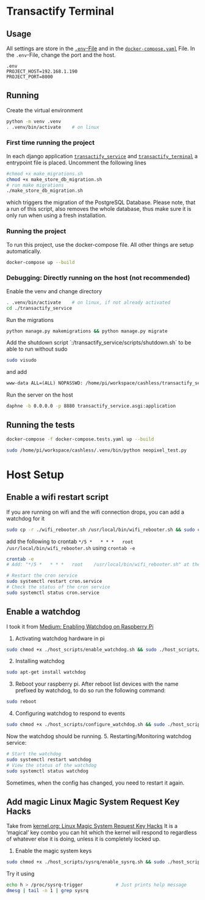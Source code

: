 # Transactify Terminal

## Usage
All settings are store in the [`.env`-File](./.env) and in the [`docker-compose.yaml`](./docker-compose.yaml) File. In the `.env`-File, change
the port and the host.
```
.env
PROJECT_HOST=192.168.1.190
PROJECT_PORT=8000

```
## Running
Create the virtual environment
```bash
python -m venv .venv
. .venv/bin/activate    # on linux
```

### First time running the project
In each django application [`transactify_service`](./transactify_service/) and  [`transactify_terminal`](./transactify_terminal/) a entrypoint file is placed. Uncomment the following lines
```bash
#chmod +x make_migrations.sh
chmod +x make_store_db_migration.sh
# run make migrations
./make_store_db_migration.sh
```
which triggers the migration of the PostgreSQL Database. Please note, that a run of this script, also removes the whole database, thus make sure it is only run when using a fresh installation.

### Running the project
To run this project, use the docker-compose file. All other things are setup automatically.
```bash
docker-compose up --build
```
### Debugging: Directly running on the host (not recommended)
Enable the venv and change directory
```bash
. .venv/bin/activate    # on linux, if not already activated
cd ./transactify_service
```
Run the migrations
```bash
python manage.py makemigrations && python manage.py migrate
```
Add the shutdown script ´:/transactify_service/scripts/shutdown.sh´ to be able to run without sudo
```bash
sudo visudo
```
and add
```txt
www-data ALL=(ALL) NOPASSWD: /home/pi/workspace/cashless/transactify_service/scripts/shutdown.sh
```
Run the server on the host
```bash
daphne -b 0.0.0.0 -p 8880 transactify_service.asgi:application
```

## Running the tests
```bash
docker-compose -f docker-compose.tests.yaml up --build
```


```bash
sudo /home/pi/workspace/cashless/.venv/bin/python neopixel_test.py
```

# Host Setup
## Enable a wifi restart script
If you are running on wifi and the wifi connection drops, you can add a watchdog for it
```bash
sudo cp -r ./wifi_rebooter.sh /usr/local/bin/wifi_rebooter.sh && sudo chmod +x /usr/local/bin/wifi_rebooter.sh
```
add the following to crontab `*/5 *   * * *   root    /usr/local/bin/wifi_rebooter.sh` using `crontab -e`
```bash
crontab -e
# Add: "*/5 *   * * *   root    /usr/local/bin/wifi_rebooter.sh" at the end of the file

# Restart the cron service
sudo systemctl restart cron.service
# Check the status of the cron service
sudo systemctl status cron.service  
```
## Enable a watchdog
I took it from [Medium: Enabling Watchdog on Raspberry Pi](https://medium.com/@arslion/enabling-watchdog-on-raspberry-pi-b7e574dcba6b)
1. Activating watchdog hardware in pi
```bash
sudo chmod +x ./host_scripts/enable_watchdog.sh && sudo ./host_scripts/enable_watchdog.sh
```
2. Installing watchdog
```bash
sudo apt-get install watchdog
```
3. Reboot your raspberry pi. After reboot list devices with the name prefixed by watchdog, to do so run the following command:
```bash
sudo reboot
```
4. Configuring watchdog to respond to events
```bash
sudo chmod +x ./host_scripts/configure_watchdog.sh && sudo ./host_scripts/configure_watchdog.sh
```
Now the watchdog should be running.
5. Restarting/Monitoring watchdog service:
```bash
# Start the watchdog
sudo systemctl restart watchdog
# View the status of the watchdog
sudo systemctl status watchdog
```
Sometimes, when the config has changed, you need to restart it again.

## Add magic Linux Magic System Request Key Hacks
Take from [kernel.org: Linux Magic System Request Key Hacks](https://www.kernel.org/doc/html/v4.11/admin-guide/sysrq.html)
It is a ‘magical’ key combo you can hit which the kernel will respond to regardless of whatever else it is doing, unless it is completely locked up.
1. Enable the magic system keys

```bash
sudo chmod +x ./host_scripts/sysrq/enable_sysrq.sh && sudo ./host_scripts/sysrq/enable_sysrq.sh
```
Try it using
``` bash
echo h > /proc/sysrq-trigger            # Just prints help message
dmesg | tail -n 1 | grep sysrq
```